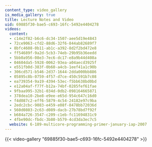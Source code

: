 ```yaml
---
content_type: video_gallery
is_media_gallery: true
title: Lecture Notes and Video
uid: 69885f30-bae5-c693-16fc-5492e4404278
videos:
  content:
  - c14e2f82-b6c6-dc34-1507-aee5d19e4843
  - 72ce9063-cfd2-88d6-32f6-844ab82689f7
  - 8bfc4608-0b11-ab1c-a392-8d2f2bd472e8
  - ff54689f-9a2d-5cb3-74eb-29b95b36eedd
  - 5bb0a956-08e3-7ec6-dc17-e8a9b44d408a
  - 04604da5-5928-0062-93ea-a04aecd3925f
  - e551fb0d-383f-0b60-a4cb-1eef41a1c90b
  - 306cd571-b546-2d37-1644-2dda000bb886
  - 05895c8b-0759-4f57-d7ce-450c591b7c08
  - ea739354-9a19-4394-53ec-f5bb638bd0bd
  - e12a04af-f77f-b12a-74bf-0285fef61fae
  - 9fbaa995-32b1-034d-0db2-098164665871
  - 378dea10-2be8-e9ee-e65d-954c647c16d0
  - f4d087c2-eff6-5879-4c54-24182e97c9ba
  - 2edc2cbc-9083-e459-e08f-8478bb72036d
  - 560d0803-2c63-d089-dacb-27b78bd7f92f
  - b684a726-3547-c209-c1eb-fc11694831c9
  - 4fbe90dc-fbdc-3b80-b579-4cd3da3ec7c5
  website: 6-189-multicore-programming-primer-january-iap-2007
---
```



{{< video-gallery "69885f30-bae5-c693-16fc-5492e4404278" >}}

